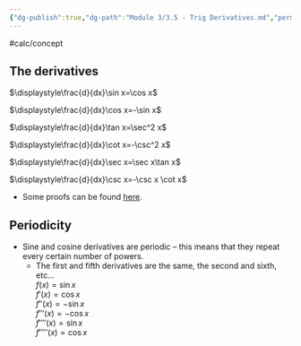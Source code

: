 ```yaml
---
{"dg-publish":true,"dg-path":"Module 3/3.5 - Trig Derivatives.md","permalink":"/module-3/3-5-trig-derivatives/","created":"","updated":""}
---
```


#calc/concept 
## The derivatives
$\displaystyle\frac{d}{dx}\sin x=\cos x$

$\displaystyle\frac{d}{dx}\cos  x=-\sin x$

$\displaystyle\frac{d}{dx}\tan x=\sec^2 x$

$\displaystyle\frac{d}{dx}\cot x=-\csc^2 x$

$\displaystyle\frac{d}{dx}\sec x=\sec x\tan x$

$\displaystyle\frac{d}{dx}\csc x=-\csc x \cot x$

- Some proofs can be found [here](https://www.youtube.com/watch?v=3FCGsi6mHk0&list=PLBSRjc5Bh-86nd7GlzzJS0KuToFiem6s2&index=12).
## Periodicity
- Sine and cosine derivatives are periodic – this means that they repeat every certain number of powers.
	- The first and fifth derivatives are the same, the second and sixth, etc…  
$f(x)=\sin x$  
$f'(x)=\cos x$  
$f''(x)=-\sin x$  
$f'''(x)=-\cos x$  
$f''''(x)=\sin x$  
$f'''''(x)=\cos x$